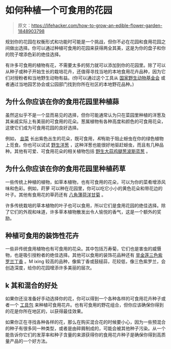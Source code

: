# 如何种植一个可食用的花园

> 原文：<https://lifehacker.com/how-to-grow-an-edible-flower-garden-1848903798>

规划你的花园在权衡形式和功能时可能是一个挑战，但你不必在花园和食用花园之间做出选择。你可以通过种植可食用的花园来获得两全其美，这是为你的盘子和你的院子增添色彩的绝佳选择。



有许多可食用的植物有花，不需要太多的努力就可以添加到你的花园里。除了可以从种子或种子开始生长的栽培花卉，还值得寻找当地的本地食用花卉品种，因为它们对授粉者和当地野生动物有益。(你可以通过这个工具从 [国家野生动物基金会](https://www.nwf.org/nativeplantfinder/plants) 或者通过当地园艺协会或公园部门找到你所在社区的本地野花品种。)

## 为什么你应该在你的食用花园里种植蒜

虽然这似乎不是一个显而易见的选择，但你可能通常认为只在菜园里种植的洋葱及其亲戚实际上有美丽的可食用的花朵。葱属植物有各种高度和颜色的可食用花朵，这使它们成为可食用花园的良好选择。

例如， [韭菜](https://www.groworganic.com/products/pvfs-chives-common) 长出紫色丛生的花朵，既可食用，*和*有助于阻止蚜虫在你的绿色植物上觅食。你也可以试试 [野生洋葱](https://www.directnativeplants.com/product/nodding-wild-onion/) ，这种洋葱也能很好地驱赶蚜虫，而且有几种品种。其他有可爱、可食用花朵的相关植物包括 [野生大蒜](https://www.americanmeadows.com/wildflower-seeds/native-rare-wildflower-seeds/wild-garlic-seeds?gclid=CjwKCAjw9-KTBhBcEiwAr19ig3DoMr6MUR4hQbqd7JE0CJUbvXuzF9Ca79_AYUdMnoVQgzuricop3BoCXcAQAvD_BwE)[鸡腿葱](https://www.bluestoneperennials.com/BALDR.html?srsltid=AWLEVJyvkiO_HXAFuZ7n1Fv0P0AlFXNiLCiOJLEMMzd903gE66-XOCa1Vm4)[波斯蓝葱](https://www.brecks.com/product/Persian_Blue_Allium?p=0729246&gclid=CjwKCAjw9-KTBhBcEiwAr19ig7sx9Iwlqha4nIpO0THYPTUIaP86pAOP49EQDBPoUavbIO2KgdZEAhoCIDsQAvD_BwE) 。

## **为什么你应该在你的食用花园里种植药草**

一些传统上种植的植物，如草本植物，也有可食用的花朵，可以为你的菜肴增添风味和色彩。例如，莳萝 可以种在花园里，你可以吃它小小的黄色花朵和带花边的叶子。其他有食用花的草药还有 [八角](https://hirts.com/organic-anise-hyssop-seeds-heirloom-100-mg/)[薄荷](https://www.homedepot.com/p/Back-to-the-Roots-Organic-Peppermint-Mint-Seed-1-Pack-46015/313508139?source=shoppingads&locale=en-US)[洋甘菊](https://mountainroseherbs.com/german-chamomile-seeds?sku=20-00175-27) 。

许多传统栽培的草本植物的叶子也可以食用，所以它们是食用花园的绝佳选择。除了它们的外观和味道，许多草本植物散发出令人愉悦的香气，这是一个额外的奖励。

## 种植可食用的装饰性花卉

一些非传统食用植物也有可食用的花朵。其中包括万寿菊，它们也是害虫的威慑物，也是吸引授粉者的绝佳选择。其他可以食用的装饰花品种还有 [旱金莲](https://www.edenbrothers.com/store/nasturtium_seeds_tomthumb.html)[三色紫罗兰](https://www.rareseeds.com/historic-florist-mixed-pansy?gclid=CjwKCAjw9-KTBhBcEiwAr19igxAkz_J3fE9RdFxE7sfkQ-oEdNTb5agMf6bYQBLjONVaN6bz3tfzkRoC5JYQAvD_BwE)[丁香](https://www.mckaynursery.com/yankee-doodle#lyank3118?utm_source=google&utm_medium=surfaces) 。M ixing 较高的品种，像紫丁香或鼓槌蒜，花较低，像三色紫罗兰，会创造深度，给你的花园增添许多美丽的层次。

## k 其和混合的好处

如果你还没准备好手动选择你的花，你可以得到一个各种各样的可食用花卉种子或者一个 [工具包](https://www.spadetofork.com/products/organic-edible-flower-garden-seed-kit?variant=41019502821569&currency=USD&utm_medium=product_sync&utm_source=google&utm_content=sag_organic&utm_campaign=sag_organic) 来种植可食用花卉。也有可食用的野花组合，但你应该确保你得到的花是你所在地区的，以获得最佳效果。

如果你正在寻找各种各样的花，那么在购买混合花的时候要小心，因为一些预混合的种子有很多同一种类型，或者是由碎屑制成的，可能会被其他种子污染。从一个能告诉你它们的发芽率和种子含量的来源获得你的食用花卉种子是确保你得到高质量产品的一个好方法。